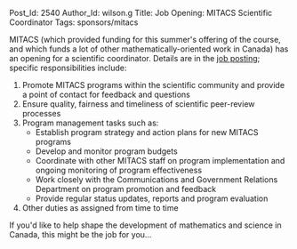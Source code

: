 Post_Id: 2540
Author_Id: wilson.g
Title: Job Opening: MITACS Scientific Coordinator
Tags: sponsors/mitacs

<p>MITACS (which provided funding for this summer's offering of the course, and which funds a lot of other mathematically-oriented work in Canada) has an opening for a scientific coordinator.  Details are in the <a href="http://www.mitacs.ca/main.php?mid=10000204&amp;pid=164&amp;jobid=439">job posting</a>; specific responsibilities include:</p>
<ol>
<li>Promote MITACS programs within the scientific community and provide a point of contact for feedback and questions</li>
<li>Ensure quality, fairness and timeliness of scientific peer-review processes</li>
<li>Program management tasks such as:
<ul>
<li>Establish program strategy and action plans for new MITACS programs</li>
<li>Develop and monitor program budgets</li>
<li>Coordinate with other MITACS staff on program implementation and ongoing monitoring of program effectiveness</li>
<li>Work closely with the Communications and Government Relations Department on program promotion and feedback</li>
<li>Provide regular status updates, reports and program evaluation</li>
</ul>
</li>
<li>Other duties as assigned from time to time</li>
</ol>
<p>If you'd like to help shape the development of mathematics and science in Canada, this might be the job for you...</p>
